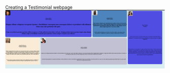 Creating a Testimonial webpage
![alt text](https://github.com/ARINCoder/CSS-Flexbox-and-Grid/blob/firstbranch/my%20testimonial/mytestimonial.png)
